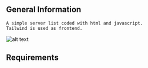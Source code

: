 ## General Information
```
A simple server list coded with html and javascript.
Tailwind is used as frontend.
```

![alt text]([http://url/to/img.png](https://gcdnb.pbrd.co/images/Oy01SxD6kAEg.png?o=1)https://gcdnb.pbrd.co/images/Oy01SxD6kAEg.png?o=1)

## Requirements
```

```
